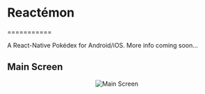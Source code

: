# Reactémon
===========

A React-Native Pokédex for Android/iOS. More info coming soon...

## Main Screen

<p align="center">
    <img src="images/main_screen.png" alt="Main Screen"/>
</p>